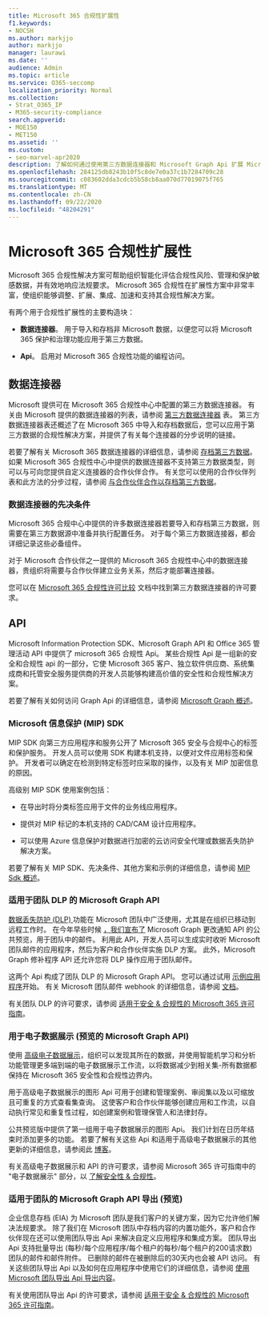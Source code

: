 ```yaml
---
title: Microsoft 365 合规性扩展性
f1.keywords:
- NOCSH
ms.author: markjjo
author: markjjo
manager: laurawi
ms.date: ''
audience: Admin
ms.topic: article
ms.service: O365-seccomp
localization_priority: Normal
ms.collection:
- Strat_O365_IP
- M365-security-compliance
search.appverid:
- MOE150
- MET150
ms.assetid: ''
ms.custom:
- seo-marvel-apr2020
description: 了解如何通过使用第三方数据连接器和 Microsoft Graph Api 扩展 Microsoft 365 合规性解决方案。
ms.openlocfilehash: 284125db8243b10f5c8de7e0a37c1b7284709c28
ms.sourcegitcommit: c083602dda3cdcb5b58cb8aa070d77019075f765
ms.translationtype: MT
ms.contentlocale: zh-CN
ms.lasthandoff: 09/22/2020
ms.locfileid: "48204291"
---
```

# <a name="microsoft-365-compliance-extensibility"></a>Microsoft 365 合规性扩展性

Microsoft 365 合规性解决方案可帮助组织智能化评估合规性风险、管理和保护敏感数据，并有效地响应法规要求。 Microsoft 365 合规性在扩展性方案中非常丰富，使组织能够调整、扩展、集成、加速和支持其合规性解决方案。

有两个用于合规性扩展性的主要构造块：

- **数据连接器**。 用于导入和存档非 Microsoft 数据，以便您可以将 Microsoft 365 保护和治理功能应用于第三方数据。

- **Api**。 启用对 Microsoft 365 合规性功能的编程访问。

## <a name="data-connectors"></a>数据连接器

Microsoft 提供可在 Microsoft 365 合规性中心中配置的第三方数据连接器。 有关由 Microsoft 提供的数据连接器的列表，请参阅 [第三方数据连接器](archiving-third-party-data.md#third-party-data-connectors) 表。 第三方数据连接器表还概述了在 Microsoft 365 中导入和存档数据后，您可以应用于第三方数据的合规性解决方案，并提供了有关每个连接器的分步说明的链接。

若要了解有关 Microsoft 365 数据连接器的详细信息，请参阅 [存档第三方数据](archiving-third-party-data.md)。 如果 Microsoft 365 合规性中心中提供的数据连接器不支持第三方数据类型，则可以与可向您提供自定义连接器的合作伙伴合作。 有关您可以使用的合作伙伴列表和此方法的分步过程，请参阅 [与合作伙伴合作以存档第三方数据](work-with-partner-to-archive-third-party-data.md)。

### <a name="prerequisites-for-data-connectors"></a>数据连接器的先决条件

Microsoft 365 合规中心中提供的许多数据连接器若要导入和存档第三方数据，则需要在第三方数据源中准备并执行配置任务。 对于每个第三方数据连接器，都会详细记录这些必备组件。

对于 Microsoft 合作伙伴之一提供的 Microsoft 365 合规性中心中的数据连接器，贵组织将需要与合作伙伴建立业务关系，然后才能部署连接器。

您可以在 [Microsoft 365 合规性许可比较](https://docs.microsoft.com/office365/servicedescriptions/downloads/microsoft-365-compliance-licensing-comparison.xlsx) 文档中找到第三方数据连接器的许可要求。

## <a name="apis"></a>API

Microsoft Information Protection SDK、Microsoft Graph API 和 Office 365 管理活动 API 中提供了 microsoft 365 合规性 Api。 某些合规性 Api 是一组新的安全和合规性 api 的一部分，它使 Microsoft 365 客户、独立软件供应商、系统集成商和托管安全服务提供商的开发人员能够构建高价值的安全性和合规性解决方案。

若要了解有关如何访问 Graph Api 的详细信息，请参阅 [Microsoft Graph 概述](https://docs.microsoft.com/graph/overview)。

### <a name="microsoft-information-protection-mip-sdk"></a>Microsoft 信息保护 (MIP) SDK

MIP SDK 向第三方应用程序和服务公开了 Microsoft 365 安全与合规中心的标签和保护服务。 开发人员可以使用 SDK 构建本机支持，以便对文件应用标签和保护。 开发者可以确定在检测到特定标签时应采取的操作，以及有关 MIP 加密信息的原因。

高级别 MIP SDK 使用案例包括：

- 在导出时将分类标签应用于文件的业务线应用程序。

- 提供对 MIP 标记的本机支持的 CAD/CAM 设计应用程序。

- 可以使用 Azure 信息保护对数据进行加密的云访问安全代理或数据丢失防护解决方案。

若要了解有关 MIP SDK、先决条件、其他方案和示例的详细信息，请参阅 [MIP Sdk 概述](https://docs.microsoft.com/information-protection/develop/overview)。

### <a name="microsoft-graph-api-for-teams-dlp"></a>适用于团队 DLP 的 Microsoft Graph API

[数据丢失防护 (DLP) ](dlp-microsoft-teams.md) 功能在 Microsoft 团队中广泛使用，尤其是在组织已移动到远程工作时。 在今年早些时候 [，我们宣布了](https://developer.microsoft.com/graph/blogs/announcing-change-notifications-for-microsoft-teams-messages/) Microsoft Graph 更改通知 API 的公共预览，用于团队中的邮件。 利用此 API，开发人员可以生成实时收听 Microsoft 团队邮件的应用程序，然后为客户和合作伙伴实施 DLP 方案。 此外，Microsoft Graph 修补程序 API 还允许您将 DLP 操作应用于团队邮件。

这两个 Api 构成了团队 DLP 的 Microsoft Graph API。 您可以通过试用 [示例应用程序](https://github.com/microsoftgraph/csharp-webhook-with-resource-data)开始。 有关 Microsoft 团队邮件 webhook 的详细信息，请参阅 [文档](https://docs.microsoft.com/graph/api/subscription-post-subscriptions)。

有关团队 DLP 的许可要求，请参阅 [适用于安全 & 合规性的 Microsoft 365 许可指南](https://docs.microsoft.com/office365/servicedescriptions/microsoft-365-service-descriptions/microsoft-365-tenantlevel-services-licensing-guidance/microsoft-365-security-compliance-licensing-guidance#office-365-data-loss-prevention-for-exchange-online-sharepoint-online-and-onedrive-for-business)。

### <a name="microsoft-graph-api-for-ediscovery-preview"></a>用于电子数据展示 (预览的 Microsoft Graph API) 

使用 [高级电子数据展示](overview-ediscovery-20.md)，组织可以发现其所在的数据，并使用智能机学习和分析功能管理更多端到端的电子数据展示工作流，以将数据减少到相关集-所有数据都保持在 Microsoft 365 安全性和合规性边界内。

用于高级电子数据展示的图形 Api 可用于创建和管理案例、审阅集以及以可缩放且可重复的方式查看集查询。 这使客户和合作伙伴能够创建应用和工作流，以自动执行常见和重复性过程，如创建案例和管理保管人和法律封存。

公共预览版中提供了第一组用于电子数据展示的图形 Api。 我们计划在日历年结束时添加更多的功能。 若要了解有关这些 Api 和适用于高级电子数据展示的其他更新的详细信息，请参阅此 [博客](https://aka.ms/Ignite2020AeDAA)。

有关高级电子数据展示和 API 的许可要求，请参阅 Microsoft 365 许可指南中的 "电子数据展示" 部分，以 [了解安全性 & 合规性](https://docs.microsoft.com/office365/servicedescriptions/microsoft-365-service-descriptions/microsoft-365-tenantlevel-services-licensing-guidance/microsoft-365-security-compliance-licensing-guidance#ediscovery)。

### <a name="microsoft-graph-api-for-teams-export-preview"></a>适用于团队的 Microsoft Graph API 导出 (预览) 

企业信息存档 (EIA) 为 Microsoft 团队是我们客户的关键方案，因为它允许他们解决法规要求。 除了我们在 Microsoft 团队中存档内容的内置功能外，客户和合作伙伴现在还可以使用团队导出 Api 来解决自定义应用程序和集成方案。 团队导出 Api 支持批量导出 (每秒/每个应用程序/每个租户的每秒/每个租户的200请求数) 团队的邮件和邮件附件。 已删除的邮件在被删除后的30天内也会被 API 访问。 有关这些团队导出 Api 以及如何在应用程序中使用它们的详细信息，请参阅 [使用 Microsoft 团队导出 Api 导出内容](https://docs.microsoft.com/microsoftteams/export-teams-content)。

有关使用团队导出 Api 的许可要求，请参阅 [适用于安全 & 合规性的 Microsoft 365 许可指南](https://docs.microsoft.com/office365/servicedescriptions/microsoft-365-service-descriptions/microsoft-365-tenantlevel-services-licensing-guidance/microsoft-365-security-compliance-licensing-guidance)。
